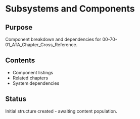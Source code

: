 # Subsystems and Components

## Purpose
Component breakdown and dependencies for 00-70-01_ATA_Chapter_Cross_Reference.

## Contents
- Component listings
- Related chapters
- System dependencies

## Status
Initial structure created - awaiting content population.
